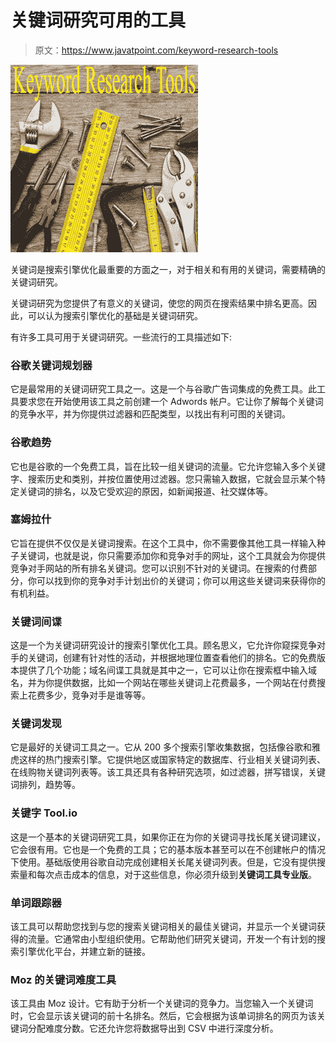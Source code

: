 # 关键词研究可用的工具

> 原文：<https://www.javatpoint.com/keyword-research-tools>

![SEO Tools available for keyword research ](img/fd5b4a58f09b1876b9ef56d73fd7026f.png)

关键词是搜索引擎优化最重要的方面之一，对于相关和有用的关键词，需要精确的关键词研究。

关键词研究为您提供了有意义的关键词，使您的网页在搜索结果中排名更高。因此，可以认为搜索引擎优化的基础是关键词研究。

有许多工具可用于关键词研究。一些流行的工具描述如下:

### 谷歌关键词规划器

它是最常用的关键词研究工具之一。这是一个与谷歌广告词集成的免费工具。此工具要求您在开始使用该工具之前创建一个 Adwords 帐户。它让你了解每个关键词的竞争水平，并为你提供过滤器和匹配类型，以找出有利可图的关键词。

### 谷歌趋势

它也是谷歌的一个免费工具，旨在比较一组关键词的流量。它允许您输入多个关键字、搜索历史和类别，并按位置使用过滤器。您只需输入数据，它就会显示某个特定关键词的排名，以及它受欢迎的原因，如新闻报道、社交媒体等。

### 塞姆拉什

它旨在提供不仅仅是关键词搜索。在这个工具中，你不需要像其他工具一样输入种子关键词，也就是说，你只需要添加你和竞争对手的网址，这个工具就会为你提供竞争对手网站的所有排名关键词。您可以识别不针对的关键词。在搜索的付费部分，你可以找到你的竞争对手计划出价的关键词；你可以用这些关键词来获得你的有机利益。

### 关键词间谍

这是一个为关键词研究设计的搜索引擎优化工具。顾名思义，它允许你窥探竞争对手的关键词，创建有针对性的活动，并根据地理位置查看他们的排名。它的免费版本提供了几个功能；域名间谍工具就是其中之一，它可以让你在搜索框中输入域名，并为你提供数据，比如一个网站在哪些关键词上花费最多，一个网站在付费搜索上花费多少，竞争对手是谁等等。

### 关键词发现

它是最好的关键词工具之一。它从 200 多个搜索引擎收集数据，包括像谷歌和雅虎这样的热门搜索引擎。它提供地区或国家特定的数据库、行业相关关键词列表、在线购物关键词列表等。该工具还具有各种研究选项，如过滤器，拼写错误，关键词排列，趋势等。

### 关键字 Tool.io

这是一个基本的关键词研究工具，如果你正在为你的关键词寻找长尾关键词建议，它会很有用。它也是一个免费的工具；它的基本版本甚至可以在不创建帐户的情况下使用。基础版使用谷歌自动完成创建相关长尾关键词列表。但是，它没有提供搜索量和每次点击成本的信息，对于这些信息，你必须升级到**关键词工具专业版**。

### 单词跟踪器

该工具可以帮助您找到与您的搜索关键词相关的最佳关键词，并显示一个关键词获得的流量。它通常由小型组织使用。它帮助他们研究关键词，开发一个有计划的搜索引擎优化平台，并建立新的链接。

### Moz 的关键词难度工具

该工具由 Moz 设计。它有助于分析一个关键词的竞争力。当您输入一个关键词时，它会显示该关键词的前十名排名。然后，它会根据为该单词排名的网页为该关键词分配难度分数。它还允许您将数据导出到 CSV 中进行深度分析。